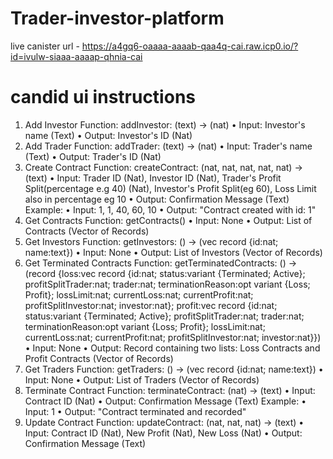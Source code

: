 # Trader-investor-platform
live canister url - https://a4gq6-oaaaa-aaaab-qaa4q-cai.raw.icp0.io/?id=ivulw-siaaa-aaaap-qhnia-cai

# candid ui instructions
1. Add Investor
Function: addInvestor: (text) → (nat)
•	Input: Investor's name (Text) 
•	Output: Investor's ID (Nat)
2. Add Trader
Function: addTrader: (text) → (nat)
•	Input: Trader's name (Text)
•	Output: Trader's ID (Nat)
3. Create Contract
Function: createContract: (nat, nat, nat, nat, nat) → (text)
•	Input: Trader ID (Nat), Investor ID (Nat), Trader's Profit Split(percentage e.g 40) (Nat), Investor's Profit Split(eg 60), Loss Limit also in percentage eg 10
•	Output: Confirmation Message (Text)
Example:
•	Input: 1, 1, 40, 60, 10
•	Output: "Contract created with id: 1"
4. Get Contracts
Function: getContracts()
•	Input: None
•	Output: List of Contracts (Vector of Records)
5. Get Investors
Function: getInvestors: () → (vec record {id:nat; name:text})
•	Input: None
•	Output: List of Investors (Vector of Records)
6. Get Terminated Contracts
Function: getTerminatedContracts: () → (record {loss:vec record {id:nat; status:variant {Terminated; Active}; profitSplitTrader:nat; trader:nat; terminationReason:opt variant {Loss; Profit}; lossLimit:nat; currentLoss:nat; currentProfit:nat; profitSplitInvestor:nat; investor:nat}; profit:vec record {id:nat; status:variant {Terminated; Active}; profitSplitTrader:nat; trader:nat; terminationReason:opt variant {Loss; Profit}; lossLimit:nat; currentLoss:nat; currentProfit:nat; profitSplitInvestor:nat; investor:nat}})
•	Input: None
•	Output: Record containing two lists: Loss Contracts and Profit Contracts (Vector of Records)
7. Get Traders
Function: getTraders: () → (vec record {id:nat; name:text})
•	Input: None
•	Output: List of Traders (Vector of Records)
8. Terminate Contract
Function: terminateContract: (nat) → (text)
•	Input: Contract ID (Nat)
•	Output: Confirmation Message (Text)
Example:
•	Input: 1
•	Output: "Contract terminated and recorded"
9. Update Contract
Function: updateContract: (nat, nat, nat) → (text)
•	Input: Contract ID (Nat), New Profit (Nat), New Loss (Nat)
•	Output: Confirmation Message (Text)

